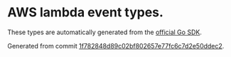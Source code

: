 # AWS lambda event types.

These types are automatically generated from the
[official Go SDK](https://github.com/aws/aws-lambda-go/tree/master/events).

Generated from commit [1f782848d89c02bf802657e77fc6c7d2e50ddec2](https://github.com/aws/aws-lambda-go/commit/1f782848d89c02bf802657e77fc6c7d2e50ddec2).
